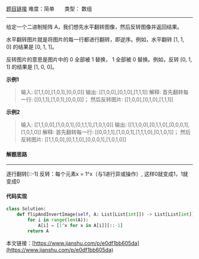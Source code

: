  [题目链接](https://leetcode-cn.com/problems/flipping-an-image/)
难度：简单          &nbsp;&nbsp;&nbsp;&nbsp;&nbsp;&nbsp;类型：  数组
***
 给定一个二进制矩阵 A，我们想先水平翻转图像，然后反转图像并返回结果。

水平翻转图片就是将图片的每一行都进行翻转，即逆序。例如，水平翻转 [1, 1, 0] 的结果是 [0, 1, 1]。

反转图片的意思是图片中的 0 全部被 1 替换， 1 全部被 0 替换。例如，反转 [0, 1, 1] 的结果是 [1, 0, 0]。

 
 
**示例1**
> 输入: [[1,1,0],[1,0,1],[0,0,0]]
输出: [[1,0,0],[0,1,0],[1,1,1]]
解释: 首先翻转每一行: [[0,1,1],[1,0,1],[0,0,0]]；
     然后反转图片: [[1,0,0],[0,1,0],[1,1,1]]

**示例2**
>输入: [[1,1,0,0],[1,0,0,1],[0,1,1,1],[1,0,1,0]]
输出: [[1,1,0,0],[0,1,1,0],[0,0,0,1],[1,0,1,0]]
解释: 首先翻转每一行: [[0,0,1,1],[1,0,0,1],[1,1,1,0],[0,1,0,1]]；
     然后反转图片: [[1,1,0,0],[0,1,1,0],[0,0,0,1],[1,0,1,0]]

 
#### 解题思路
***
 逐行翻转[::-1]
反转：每个元素x = 1^x（与1进行异或操作）, 这样0就变成1，1就变成0



#### 代码实现
```python
class Solution:
    def flipAndInvertImage(self, A: List[List[int]]) -> List[List[int]]:        
        for i in range(len(A)):
            A[i] = [1^x for x in A[i]][::-1]
        return A
```

本文链接：[https://www.jianshu.com/p/e0df1bb605da](https://www.jianshu.com/p/e0df1bb605da)
